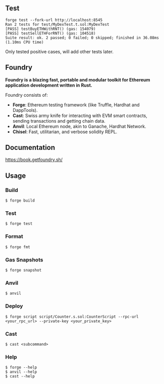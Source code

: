 ## Test

```
forge test --fork-url http://localhost:8545
Ran 2 tests for test/MyDexTest.t.sol:MyDexTest
[PASS] testBuyETHWithRNT() (gas: 154079)
[PASS] testSellETHForRNT() (gas: 104518)
Suite result: ok. 2 passed; 0 failed; 0 skipped; finished in 36.08ms (1.10ms CPU time)
```

Only tested positive cases, will add other tests later.

## Foundry

**Foundry is a blazing fast, portable and modular toolkit for Ethereum application development written in Rust.**

Foundry consists of:

-   **Forge**: Ethereum testing framework (like Truffle, Hardhat and DappTools).
-   **Cast**: Swiss army knife for interacting with EVM smart contracts, sending transactions and getting chain data.
-   **Anvil**: Local Ethereum node, akin to Ganache, Hardhat Network.
-   **Chisel**: Fast, utilitarian, and verbose solidity REPL.

## Documentation

https://book.getfoundry.sh/

## Usage

### Build

```shell
$ forge build
```

### Test

```shell
$ forge test
```

### Format

```shell
$ forge fmt
```

### Gas Snapshots

```shell
$ forge snapshot
```

### Anvil

```shell
$ anvil
```

### Deploy

```shell
$ forge script script/Counter.s.sol:CounterScript --rpc-url <your_rpc_url> --private-key <your_private_key>
```

### Cast

```shell
$ cast <subcommand>
```

### Help

```shell
$ forge --help
$ anvil --help
$ cast --help
```
